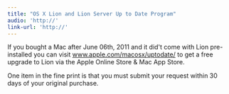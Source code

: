 ```yaml
---
title: "OS X Lion and Lion Server Up to Date Program"
audio: 'http://'
link-url: 'http://'
---
```

<p>If you bought a Mac after June 06th, 2011 and it did't come with Lion pre-installed you can visit <a href="http://www.apple.com/macosx/uptodate/">www.apple.com/macosx/uptodate/</a> to get a free upgrade to Lion via the Apple Online Store & Mac App Store.</p>
<p>One item in the fine print is that you must submit your request within 30 days of your original purchase. </p>
